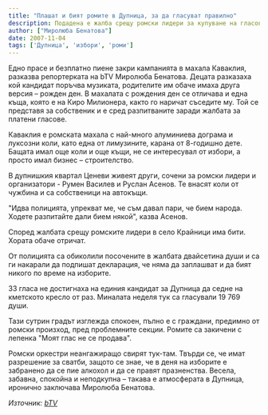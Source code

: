 ```yaml
---
title: "Плашат и бият ромите в Дупница, за да гласуват правилно"
description: Подадена е жалба срещу ромски лидери за купуване на гласове. Според сигнала хора с прякорите Бирата, Попарата, Мечката и други заплашвали ромите, за да гласуват правилно. Прякорите не са непознати за районния прокурор Величка Шишкова.
author: ["Миролюба Бенатова"]
date: 2007-11-04
tags: ['Дупница', 'избори', 'роми']
---
```


Едно прасе и безплатно пиене закри кампанията в махала Каваклия, разказва репортерката на bTV Миролюба Бенатова. Децата разказаха кой кандидат поръчва музиката, родителите им обаче имаха друга версия – рожден ден. В махалата с рождения ден се отличава и една къща, която е на Киро Милионера, както го наричат съседите му. Той се представя за собственик и е сред разпитваните заради жалбата за платени гласове.

Каваклия е ромската махала с най-много алуминиева дограма и луксозни коли, като една от лимузините, карана от 8-годишно дете. Бащата имал още коли и още къщи, не се интересувал от избори, а просто имал бизнес – строителство.

В дупнишкия квартал Ценеви живеят други, сочени за ромски лидери и организатори - Румен Василев и Руслан Асенов. Те внасят коли от чужбина и са собственици на автокъщи.

"Идва полицията, упрекват ме, че съм давал пари, че бием народа. Ходете разпитайте дали бием някой", казва Асенов.

Според жалбата срещу ромските лидери в село Крайници има бити. Хората обаче отричат.

От полицията са обиколили посочените в жалбата двайсетина души и са ги накарали да подпишат декларация, че няма да заплашват и да бият никого по време на изборите.

33 гласа не достигнаха на единия кандидат за Дупница да седне на кметското кресло от раз. Миналата неделя тук са гласували 19 769 души.

Тази сутрин градът изглежда спокоен, пълно е с граждани, предимно от ромски произход, пред проблемните секции. Ромите са закичени с лепенка "Моят глас не се продава".

Ромски оркестри неангажиращо свирят тук-там. Твърди се, че имат разрешение за сватби, защото се знае, че в деня на изборите е забранено да се пие алкохол и да се правят празненства. Весела, забавна, спокойна и неподкупна – такава е атмосферата в Дупница, иронично заключава Миролюба Бенатова.

*Източник: [bTV](https://btvnovinite.bg/61330-Plashat_i_biyat_romite_v_Dupnitsa_za_da_glasuvat_pravilno.html)*
